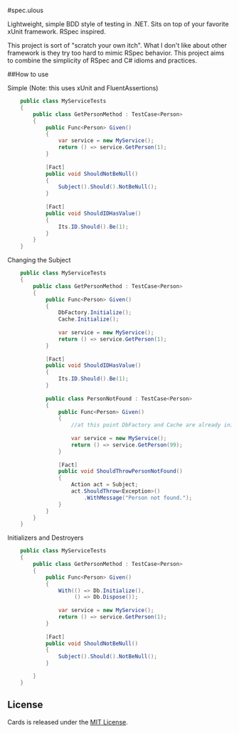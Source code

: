 #spec.ulous

Lightweight, simple BDD style of testing in .NET. Sits on top of your favorite xUnit framework. RSpec inspired.

This project is sort of "scratch your own itch". What I don't like about other framework is they try too hard to mimic RSpec behavior. This project aims to combine the simplicity of RSpec and C# idioms and practices.

##How to use


Simple (Note: this uses xUnit and FluentAssertions)
```c#
    public class MyServiceTests
    {
        public class GetPersonMethod : TestCase<Person>
        {
            public Func<Person> Given()
            {
                var service = new MyService();
                return () => service.GetPerson(1);
            }
            
            [Fact]
            public void ShouldNotBeNull()
            {
                Subject().Should().NotBeNull();
            }
            
            [Fact]
            public void ShouldIDHasValue()
            {
                Its.ID.Should().Be(1);
            }
        }
    }
```
Changing the Subject
```c#
    public class MyServiceTests
    {
        public class GetPersonMethod : TestCase<Person>
        {
            public Func<Person> Given()
            {
                DbFactory.Initialize();
                Cache.Initialize();
                
                var service = new MyService();
                return () => service.GetPerson(1);
            }
            
            [Fact]
            public void ShouldIDHasValue()
            {
                Its.ID.Should().Be(1);
            }
            
            public class PersonNotFound : TestCase<Person>
            {
                public Func<Person> Given()
                {
                    //at this point DbFactory and Cache are already initialized
                    
                    var service = new MyService();
                    return () => service.GetPerson(99);
                }
                
                [Fact]
                public void ShouldThrowPersonNotFound()
                {
                    Action act = Subject;
                    act.ShouldThrow<Exception>()
                        .WithMessage("Person not found.");
                }
            }
        }
    }
```
Initializers and Destroyers
```c#
    public class MyServiceTests
    {
        public class GetPersonMethod : TestCase<Person>
        {
            public Func<Person> Given()
            {
                With(() => Db.Initialize(),
                     () => Db.Dispose());
                     
                var service = new MyService();
                return () => service.GetPerson(1);
            }
            
            [Fact]
            public void ShouldNotBeNull()
            {
                Subject().Should().NotBeNull();
            }

        }
    }
```
## License
Cards is released under the [MIT License](http://www.opensource.org/licenses/MIT).
